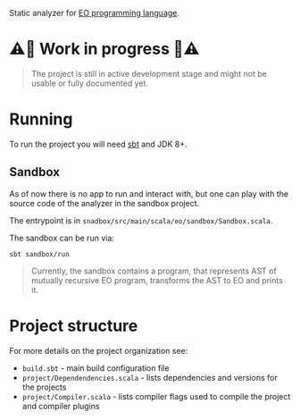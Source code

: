 Static analyzer for [EO programming language](https://github.com/cqfn/eo).

# ⚠️🚧 Work in progress 🚧⚠️ 

> The project is still in active development stage and might not be usable or fully documented yet.

# Running

To run the project you will need [sbt](https://www.scala-sbt.org/1.x/docs/Setup.html) and JDK 8+.

## Sandbox

As of now there is no app to run and interact with, but one can play with the source code of the analyzer in the sandbox project.

The entrypoint is in `snadbox/src/main/scala/eo/sandbox/Sandbox.scala`.

The sandbox can be run via:

```shell
sbt sandbox/run
```

> Currently, the sandbox contains a program, that represents AST of mutually recursive EO program, transforms the AST to EO and prints it.

# Project structure

For more details on the project organization see:

- `build.sbt` - main build configuration file
- `project/Dependendencies.scala` - lists dependencies and versions for the projects
- `project/Compiler.scala` - lists compiler flags used to compile the project and compiler plugins
